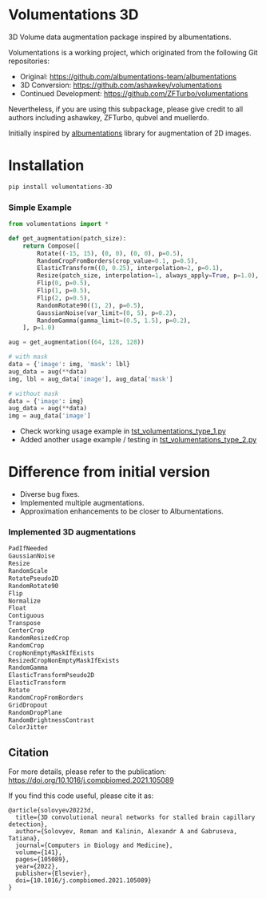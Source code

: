 # Volumentations 3D

3D Volume data augmentation package inspired by albumentations.

Volumentations is a working project, which originated from the following Git repositories:
- Original:                 https://github.com/albumentations-team/albumentations
- 3D Conversion:            https://github.com/ashawkey/volumentations
- Continued Development:    https://github.com/ZFTurbo/volumentations

Nevertheless, if you are using this subpackage, please give credit to all authors including ashawkey, ZFTurbo, qubvel and muellerdo.

Initially inspired by [albumentations](https://github.com/albumentations-team/albumentations) library for augmentation of 2D images.

# Installation

```sh
pip install volumentations-3D
```

### Simple Example

```python
from volumentations import *

def get_augmentation(patch_size):
    return Compose([
        Rotate((-15, 15), (0, 0), (0, 0), p=0.5),
        RandomCropFromBorders(crop_value=0.1, p=0.5),
        ElasticTransform((0, 0.25), interpolation=2, p=0.1),
        Resize(patch_size, interpolation=1, always_apply=True, p=1.0),
        Flip(0, p=0.5),
        Flip(1, p=0.5),
        Flip(2, p=0.5),
        RandomRotate90((1, 2), p=0.5),
        GaussianNoise(var_limit=(0, 5), p=0.2),
        RandomGamma(gamma_limit=(0.5, 1.5), p=0.2),
    ], p=1.0)

aug = get_augmentation((64, 128, 128))

# with mask
data = {'image': img, 'mask': lbl}
aug_data = aug(**data)
img, lbl = aug_data['image'], aug_data['mask']

# without mask
data = {'image': img}
aug_data = aug(**data)
img = aug_data['image']

```

* Check working usage example in [tst_volumentations_type_1.py](tst_volumentations_type_1.py)  
* Added another usage example / testing in [tst_volumentations_type_2.py](tst_volumentations_type_2.py)  

# Difference from initial version

* Diverse bug fixes.
* Implemented multiple augmentations.
* Approximation enhancements to be closer to Albumentations.

### Implemented 3D augmentations

```python
PadIfNeeded
GaussianNoise
Resize
RandomScale
RotatePseudo2D
RandomRotate90
Flip
Normalize
Float
Contiguous
Transpose
CenterCrop
RandomResizedCrop
RandomCrop
CropNonEmptyMaskIfExists
ResizedCropNonEmptyMaskIfExists
RandomGamma
ElasticTransformPseudo2D
ElasticTransform
Rotate
RandomCropFromBorders
GridDropout
RandomDropPlane
RandomBrightnessContrast
ColorJitter
```

## Citation

For more details, please refer to the publication: https://doi.org/10.1016/j.compbiomed.2021.105089

If you find this code useful, please cite it as:
```
@article{solovyev20223d,
  title={3D convolutional neural networks for stalled brain capillary detection},
  author={Solovyev, Roman and Kalinin, Alexandr A and Gabruseva, Tatiana},
  journal={Computers in Biology and Medicine},
  volume={141},
  pages={105089},
  year={2022},
  publisher={Elsevier},
  doi={10.1016/j.compbiomed.2021.105089}
}
```

